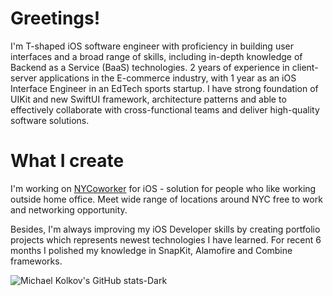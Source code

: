 
# Greetings!

I'm T-shaped iOS software engineer with proficiency in building user interfaces and a broad range of skills, including in-depth knowledge of Backend as a Service (BaaS) technologies. 2 years of experience in client-server applications in the E-commerce industry, with 1 year as an iOS Interface Engineer in an EdTech sports startup. I have strong foundation of UIKit and new SwiftUI framework, architecture patterns and able to effectively collaborate with cross-functional teams and deliver high-quality software solutions.

# What I create
I'm working on [NYCoworker](https://www.nycoworker.com) for iOS - solution for people who like working outside home office. Meet wide range of locations around NYC free to work and networking opportunity.

Besides, I'm always improving my iOS Developer skills by creating portfolio projects which represents newest technologies I have learned. For recent 6 months I polished my knowledge in SnapKit, Alamofire and Combine frameworks.

![Michael Kolkov's GitHub stats-Dark](https://github-readme-stats.vercel.app/api?username=mireabot&show_icons=true&theme=slateorange)
